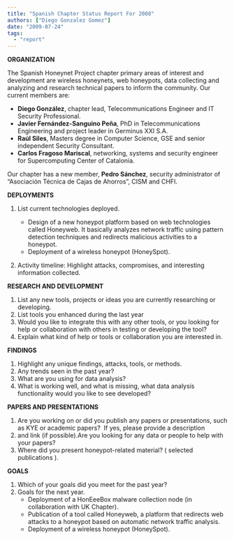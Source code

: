 ```yaml
---
title: "Spanish Chapter Status Report For 2008"
authors: ["Diego Gonzalez Gomez"]
date: "2009-07-24"
tags: 
  - "report"
---
```


**ORGANIZATION**

The Spanish Honeynet Project chapter primary areas of interest and development are wireless honeynets, web honeypots, data collecting and analyzing and research technical papers to inform the community. Our current members are:

- **Diego González**, chapter lead, Telecommunications Engineer and IT Security Professional.
- **Javier Fernández-Sanguino Peña**, PhD in Telecommunications Engineering and project leader in Germinus XXI S.A.
- **Raúl Siles**, Masters degree in Computer Science, GSE and senior independent Security Consultant.
- **Carlos Fragoso Mariscal**, networking, systems and security engineer for Supercomputing Center of Catalonia.

Our chapter has a new member, **Pedro Sánchez**, security administrator of “Asociación Técnica de Cajas de Ahorros”, CISM and CHFI.

**DEPLOYMENTS**

1. List current technologies deployed.  
    - Design of a new honeypot platform based on web technologies called Honeyweb. It basically analyzes network traffic using pattern detection techniques and redirects malicious activities to a honeypot.
    - Deployment of a wireless honeypot (HoneySpot).

2. Activity timeline: Highlight attacks, compromises, and interesting information collected.

**RESEARCH AND DEVELOPMENT**

1. List any new tools, projects or ideas you are currently researching or developing.  
2. List tools you enhanced during the last year
3. Would you like to integrate this with any other tools, or you looking for help or collaboration with others in testing or developing the tool?
4. Explain what kind of help or tools or collaboration you are interested in.

**FINDINGS**

1. Highlight any unique findings, attacks, tools, or methods.
2. Any trends seen in the past year?
3. What are you using for data analysis?
4. What is working well, and what is missing, what data analysis functionality would you like to see developed?

**PAPERS AND PRESENTATIONS**

1. Are you working on or did you publish any papers or presentations, such as KYE or academic papers?  If yes, please provide a description
2. and link (if possible).Are you looking for any data or people to help with your papers?
3. Where did you present honeypot-related material? ( selected publications ).

**GOALS**

1. Which of your goals did you meet for the past year?  
2. Goals for the next year.  
    - Deployment of a HonEeeBox malware collection node (in collaboration with UK Chapter).
    - Publication of a tool called Honeyweb, a platform that redirects web attacks to a honeypot based on automatic network traffic analysis.
    - Deployment of a wireless honeypot (HoneySpot).
